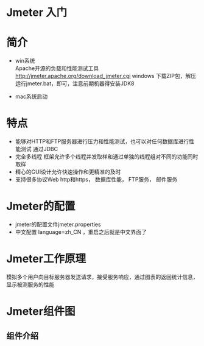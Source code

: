 # Jmeter 入门

# 简介

* win系统  
 Apache开源的负载和性能测试工具 
 http://jmeter.apache.org/download_jmeter.cgi 
 windows 下载ZIP包，解压运行jmeter.bat，即可，注意前期机器得安装JDK8
 
 * mac系统启动

 # 特点
 * 能够对HTTP和FTP服务器进行压力和性能测试，也可以对任何数据库进行性能测试 通过JDBC
* 完全多线程 框架允许多个线程并发取样和通过单独的线程组对不同的功能同时取样
* 精心的GUI设计允许快速操作和更精准的及时
* 支持很多协议Web  http和https， 数据库性能， FTP服务， 邮件服务


# Jmeter的配置

* jmeter的配置文件jmeter.properties 
* 中文配置 language=zh_CN ，重启之后就是中文界面了

# Jmeter工作原理

模拟多个用户向目标服务器发送请求，接受服务响应，通过图表的返回统计信息， 显示被测服务的性能



# Jmeter组件图

## 组件介绍





     

